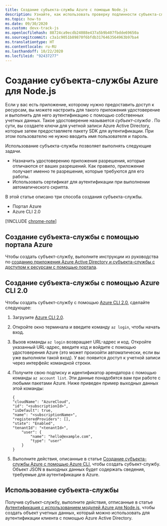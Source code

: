 ```yaml
---
title: Создание субъекта-службы Azure с помощью Node.js
description: Узнайте, как использовать проверку подлинности субъекта-службы в Azure с помощью Node.js и JavaScript.
ms.topic: how-to
ms.date: 09/30/2020
ms.custom: devx-track-js
ms.openlocfilehash: 88724ca9ecdb24088e437a5b9b407fbdde69650a
ms.sourcegitcommit: c3a1c9051b89870f6bfdb3176463564963b97ba4
ms.translationtype: HT
ms.contentlocale: ru-RU
ms.lasthandoff: 10/22/2020
ms.locfileid: "92437277"
---
```

# <a name="create-an-azure-service-principal-for-nodejs"></a>Создание субъекта-службы Azure для Node.js

Если у вас есть приложение, которому нужно предоставить доступ к ресурсам, вы можете настроить для такого приложения удостоверение и выполнить для него аутентификацию с помощью собственных учетных данных. Такое удостоверение называется *субъект-служба* . По сути, вы создаете ключи для учетной записи Azure Active Directory, которые затем предоставляете пакету SDK для аутентификации. При этом пользователю не нужно вводить имя пользователя и пароль.

Использование субъекта-службы позволяет выполнять следующие задачи.
- Назначить удостоверению приложения разрешения, которые отличаются от ваших разрешений. Как правило, приложение получает именно те разрешения, которые требуются для его работы.
- Использовать сертификат для аутентификации при выполнении автоматического скрипта.

В этой статье описано три способа создания субъекта-службы.

- Портал Azure
- Azure CLI 2.0

[!INCLUDE [chrome-note](../includes/chrome-note.md)]

## <a name="create-a-service-principal-using-the-azure-portal"></a>Создание субъекта-службы с помощью портала Azure

Чтобы создать субъект-службу, выполните инструкции из руководства по [созданию приложения Azure Active Directory и субъекта-службы с доступом к ресурсам с помощью портала](/azure/active-directory/develop/howto-create-service-principal-portal).

## <a name="create-a-service-principal-using-the-azure-cli-20"></a>Создание субъекта-службы с помощью Azure CLI 2.0

Чтобы создать субъект-службу с помощью [Azure CLI 2.0](/cli/azure/install-az-cli2), сделайте следующее:

1. Загрузите [Azure CLI 2.0](/cli/azure/install-az-cli2).

2. Откройте окно терминала и введите команду `az login`, чтобы начать вход.

3. Вызов команды `az login` возвращает URL-адрес и код. Откройте указанный URL-адрес, введите код и войдите с помощью удостоверения Azure (это может произойти автоматически, если вы уже выполняли такой вход). У вас появится доступ к учетной записи через интерфейс командной строки.

4. Получите свою подписку и идентификатор арендатора с помощью команды `az account list`. Эти данные понадобятся вам при работе с любыми пакетами Azure. Ниже приведен пример выходных данных этой команды:

    ```shell
    {
    "cloudName": "AzureCloud",
    "id": "<subscriptionId>",
    "isDefault": true,
    "name": "<subscriptionName>",
    "registeredProviders": [],
    "state": "Enabled",
    "tenantId": "<tenantId>",
        "user": {
            "name": "hello@example.com",
            "type": "user"
        }
    }
    ```

5. Выполните действия, описанные в статье [Создание субъекта-службы Azure с помощью Azure CLI](/cli/azure/create-an-azure-service-principal-azure-cli), чтобы создать субъект-службу. Объект JSON в выходных данных будет содержать сведения, требуемые для аутентификации в Azure.


## <a name="using-the-service-principal"></a>Использование субъекта-службы

Получив субъект-службу, выполните действия, отписанные в статье [Аутентификация с использованием модулей Azure для Node.js](./node-sdk-azure-authenticate.md), чтобы создать объект учетных данных, который можно использовать для аутентификации клиента с помощью Azure Active Directory.
